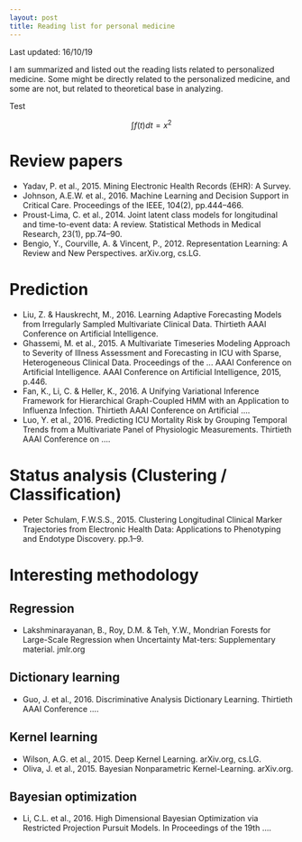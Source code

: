 ```yaml
---
layout: post
title: Reading list for personal medicine 
---
```

Last updated: 16/10/19

I am summarized and listed out the reading lists related to personalized medicine. Some might be directly related to the personalized medicine, and some are not, but related to theoretical base in analyzing. 

Test 

$$ \int f(t) dt = x^2 $$ 

# Review papers 

* Yadav, P. et al., 2015. Mining Electronic Health Records (EHR): A Survey.
* Johnson, A.E.W. et al., 2016. Machine Learning and Decision Support in Critical Care. Proceedings of the IEEE, 104(2), pp.444–466.
* Proust-Lima, C. et al., 2014. Joint latent class models for longitudinal and time-to-event data: A review. Statistical Methods in Medical Research, 23(1), pp.74–90.
* Bengio, Y., Courville, A. & Vincent, P., 2012. Representation Learning: A Review and New Perspectives. arXiv.org, cs.LG.

# Prediction 

* Liu, Z. & Hauskrecht, M., 2016. Learning Adaptive Forecasting Models from Irregularly Sampled Multivariate Clinical Data. Thirtieth AAAI Conference on Artificial Intelligence.
* Ghassemi, M. et al., 2015. A Multivariate Timeseries Modeling Approach to Severity of Illness Assessment and Forecasting in ICU with Sparse, Heterogeneous Clinical Data. Proceedings of the ... AAAI Conference on Artificial Intelligence. AAAI Conference on Artificial Intelligence, 2015, p.446.
* Fan, K., Li, C. & Heller, K., 2016. A Unifying Variational Inference Framework for Hierarchical Graph-Coupled HMM with an Application to Influenza Infection. Thirtieth AAAI Conference on Artificial ….
* Luo, Y. et al., 2016. Predicting ICU Mortality Risk by Grouping Temporal Trends from a Multivariate Panel of Physiologic Measurements. Thirtieth AAAI Conference on ….

# Status analysis (Clustering / Classification) 

* Peter Schulam, F.W.S.S., 2015. Clustering Longitudinal Clinical Marker Trajectories from Electronic Health Data: Applications to Phenotyping and Endotype Discovery. pp.1–9.


# Interesting methodology 

## Regression 

* Lakshminarayanan, B., Roy, D.M. & Teh, Y.W., Mondrian Forests for Large-Scale Regression when Uncertainty Mat-ters: Supplementary material. jmlr.org

## Dictionary learning 

* Guo, J. et al., 2016. Discriminative Analysis Dictionary Learning. Thirtieth AAAI Conference ….


## Kernel learning 

* Wilson, A.G. et al., 2015. Deep Kernel Learning. arXiv.org, cs.LG.
* Oliva, J. et al., 2015. Bayesian Nonparametric Kernel-Learning. arXiv.org.

## Bayesian optimization 

* Li, C.L. et al., 2016. High Dimensional Bayesian Optimization via Restricted Projection Pursuit Models. In Proceedings of the 19th ….